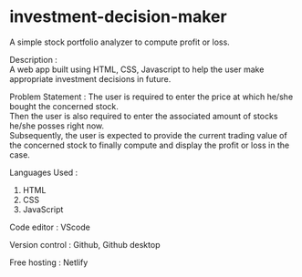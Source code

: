 # investment-decision-maker
A simple stock portfolio analyzer to compute profit or loss.  

Description :  
A web app built using HTML, CSS, Javascript to help the user make appropriate investment decisions in future.

Problem Statement :
The user is required to enter the price at which he/she bought the concerned stock.  
Then the user is also required to enter the associated amount of stocks he/she posses right now.  
Subsequently, the user is expected to provide the current trading value of the concerned stock to finally compute and display the profit or loss in the case.   

Languages Used :

1. HTML  
2. CSS  
3. JavaScript  

Code editor : VScode  

Version control : Github, Github desktop  

Free hosting : Netlify  

